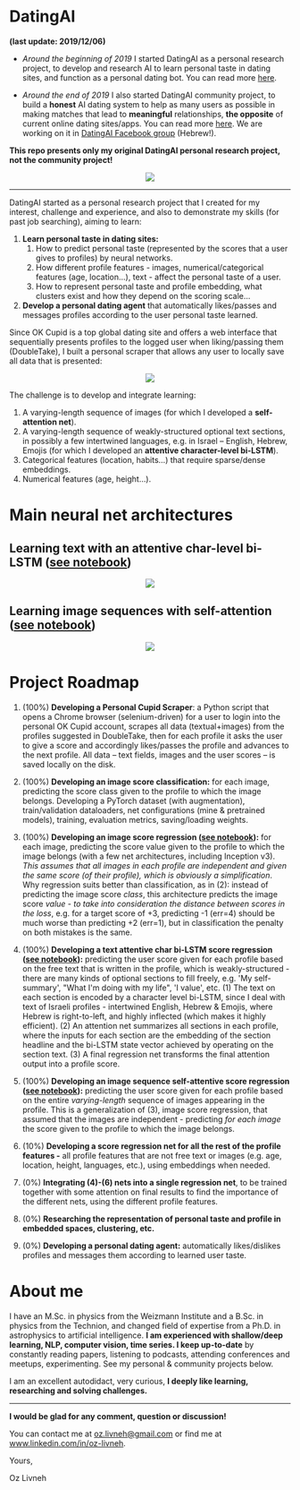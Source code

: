 # DatingAI
**(last update: 2019/12/06)**

* *Around the beginning of 2019* I started DatingAI as a personal research project, to develop and research AI to learn personal taste in dating sites, and function as a personal dating bot. You can read more [here](https://ozzisphere.wordpress.com/2019/02/02/dating-ai-project/).

* *Around the end of 2019* I also started DatingAI community project, to build a **honest** AI dating system to help as many users as possible in making matches that lead to **meaningful** relationships, **the opposite** of current online dating sites/apps. You can read more [here](https://ozzisphere.wordpress.com/2019/09/29/datingai-the-community-matchmaking-phase/). We are working on it in [DatingAI Facebook group](https://www.facebook.com/groups/DatingAI/) (Hebrew!).

**This repo presents only my original DatingAI personal research project, not the community project!**

<p align="center">
  <img src="Images/DatingAI_logo.jpg">
</p>

---
DatingAI started as a personal research project that I created for my interest, challenge and experience, and also to demonstrate my skills (for past job searching), aiming to learn:

1. **Learn personal taste in dating sites:**
    1. How to predict personal taste (represented by the scores that a user gives to profiles) by neural networks.
    2. How different profile features - images, numerical/categorical features (age, location...), text - affect the personal taste of a user.
    3. How to represent personal taste and profile embedding, what clusters exist and how they depend on the scoring scale...
2. **Develop a personal dating agent** that automatically likes/passes and messages profiles according to the user personal taste learned.

Since OK Cupid is a top global dating site and offers a web interface that sequentially presents profiles to the logged user when liking/passing them (DoubleTake), I built a personal scraper that allows any user to locally save all data that is presented:
<p align="center">
  <img src="Images/Data_example.png">
</p>

The challenge is to develop and integrate learning:
1. A varying-length sequence of images (for which I developed a **self-attention net**).
2. A varying-length sequence of weakly-structured optional text sections, in possibly a few intertwined languages, e.g. in Israel – English, Hebrew, Emojis (for which I developed an **attentive character-level bi-LSTM**).
3. Categorical features (location, habits…) that require sparse/dense embeddings.
4. Numerical features (age, height…).

# Main neural net architectures

## Learning text with an attentive char-level bi-LSTM ([see notebook](https://github.com/Ozziko/DatingAI/blob/master/Text_attentive_char_biLSTM_score_regression.ipynb))
<p align="center">
  <img src="Images/Text_learning_scheme.png">
</p>

## Learning image sequences with self-attention ([see notebook](https://github.com/Ozziko/DatingAI/blob/master/Image_sequence_self_attentive_score_regression.ipynb))
<p align="center">
  <img src="Images/Image_sequence_learning_scheme.png">
</p>

# Project Roadmap
1. (100%) **Developing a Personal Cupid Scraper**: a Python script that opens a Chrome browser (selenium-driven) for a user to login into the personal OK Cupid account, scrapes all data (textual+images) from the profiles suggested in DoubleTake, then for each profile it asks the user to give a score and accordingly likes/passes the profile and advances to the next profile. All data – text fields, images and the user scores – is saved locally on the disk.

2. (100%) **Developing an image score classification:** for each image, predicting the score class given to the profile to which the image belongs. Developing a PyTorch dataset (with augmentation), train/validation dataloaders, net configurations (mine & pretrained models), training, evaluation metrics, saving/loading weights.

3. (100%) **Developing an image score regression ([see notebook](https://github.com/Ozziko/DatingAI/blob/master/Image_score_regression.ipynb)):** for each image, predicting the score value given to the profile to which the image belongs (with a few net architectures, including Inception v3). *This assumes that all images in each profile are independent and given the same score (of their profile), which is obviously a simplification*. Why regression suits better than classification, as in (2): instead of predicting the image score *class*, this architecture predicts the image score *value* - *to take into consideration the distance between scores in the loss*, e.g. for a target score of +3, predicting -1 (err=4) should be much worse than predicting +2 (err=1), but in classification the penalty on both mistakes is the same.

4. (100%) **Developing a text attentive char bi-LSTM score regression ([see notebook](https://github.com/Ozziko/DatingAI/blob/master/Text_attentive_char_biLSTM_score_regression.ipynb)):** predicting the user score given for each profile based on the free text that is written in the profile, which is weakly-structured - there are many kinds of optional sections to fill freely, e.g. 'My self-summary', "What I'm doing with my life", 'I value', etc. (1) The text on each section is encoded by a character level bi-LSTM, since I deal with text of Israeli profiles - intertwined English, Hebrew & Emojis, where Hebrew is right-to-left, and highly inflected (which makes it highly efficient). (2) An attention net summarizes all sections in each profile, where the inputs for each section are the embedding of the section headline and the bi-LSTM state vector achieved by operating on the section text. (3) A final regression net transforms the final attention output into a profile score.

5. (100%) **Developing an image sequence self-attentive score regression ([see notebook](https://github.com/Ozziko/DatingAI/blob/master/Image_sequence_self_attentive_score_regression.ipynb)):** predicting the user score given for each profile based on the entire *varying-length* sequence of images appearing in the profile. This is a generalization of (3), image score regression, that assumed that the images are independent - predicting *for each image* the score given to the profile to which the image belongs.

6. (10%) **Developing a score regression net for all the rest of the profile features -** all profile features that are not free text or images (e.g. age, location, height, languages, etc.), using embeddings when needed.   

7. (0%) **Integrating (4)-(6) nets into a single regression net**, to be trained together with some attention on final results to find the importance of the different nets, using the different profile features. 

8. (0%) **Researching the representation of personal taste and profile in embedded spaces, clustering, etc.**

8. (0%) **Developing a personal dating agent:** automatically likes/dislikes profiles and messages them according to learned user taste.

# About me
I have an M.Sc. in physics from the Weizmann Institute and a B.Sc. in physics from the Technion, and changed field of expertise from a Ph.D. in astrophysics to artificial intelligence. **I am experienced with shallow/deep learning, NLP, computer vision, time series. I keep up-to-date** by constantly reading papers, listening to podcasts, attending conferences and meetups, experimenting. See my personal & community projects below.

I am an excellent autodidact, very curious, **I deeply like learning, researching and solving challenges.**

---
**I would be glad for any comment, question or discussion!**

You can contact me at oz.livneh@gmail.com or find me at www.linkedin.com/in/oz-livneh.

Yours,

Oz Livneh
